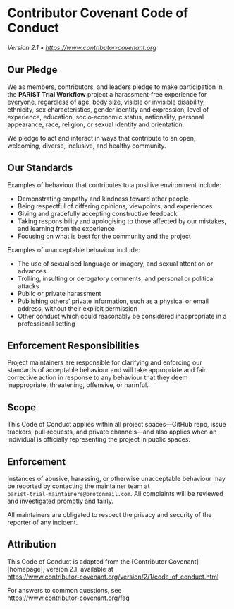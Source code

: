 # Contributor Covenant Code of Conduct
_Version 2.1 • <https://www.contributor-covenant.org>_

## Our Pledge

We as members, contributors, and leaders pledge to make participation in the
**PARIST Trial Workflow** project a harassment‑free experience for everyone,
regardless of age, body size, visible or invisible disability, ethnicity, sex
characteristics, gender identity and expression, level of experience,
education, socio‑economic status, nationality, personal appearance, race,
religion, or sexual identity and orientation.

We pledge to act and interact in ways that contribute to an open, welcoming,
diverse, inclusive, and healthy community.

## Our Standards

Examples of behaviour that contributes to a positive environment include:

* Demonstrating empathy and kindness toward other people  
* Being respectful of differing opinions, viewpoints, and experiences  
* Giving and gracefully accepting constructive feedback  
* Taking responsibility and apologising to those affected by our mistakes, and
  learning from the experience  
* Focusing on what is best for the community and the project  

Examples of unacceptable behaviour include:

* The use of sexualised language or imagery, and sexual attention or advances  
* Trolling, insulting or derogatory comments, and personal or political attacks  
* Public or private harassment  
* Publishing others’ private information, such as a physical or email address,
  without their explicit permission  
* Other conduct which could reasonably be considered inappropriate in a
  professional setting  

## Enforcement Responsibilities

Project maintainers are responsible for clarifying and enforcing our standards
of acceptable behaviour and will take appropriate and fair corrective action in
response to any behaviour that they deem inappropriate, threatening,
offensive, or harmful.

## Scope

This Code of Conduct applies within all project spaces—GitHub repo,
issue trackers, pull‑requests, and private channels—and also applies when an
individual is officially representing the project in public spaces.

## Enforcement

Instances of abusive, harassing, or otherwise unacceptable behaviour may be
reported by contacting the maintainer team at
`parist‑trial‑maintainers@protonmail.com`. All complaints will be reviewed
and investigated promptly and fairly.

All maintainers are obligated to respect the privacy and security of the
reporter of any incident.

## Attribution

This Code of Conduct is adapted from the [Contributor Covenant][homepage],
version 2.1, available at  
<https://www.contributor-covenant.org/version/2/1/code_of_conduct.html>

For answers to common questions, see  
<https://www.contributor-covenant.org/faq>
